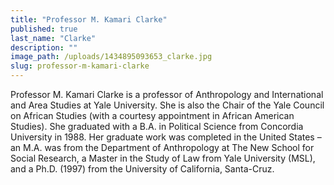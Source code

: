 ```yaml
---
title: "Professor M. Kamari Clarke"
published: true
last_name: "Clarke"
description: ""
image_path: /uploads/1434895093653_clarke.jpg
slug: professor-m-kamari-clarke
---
```


Professor M. Kamari Clarke is a professor of Anthropology and International and Area Studies at Yale University. She is also the Chair of the Yale Council on African Studies (with a courtesy appointment in African American Studies). She graduated with a B.A. in Political Science from Concordia University in 1988. Her graduate work was completed in the United States – an M.A. was from the Department of Anthropology at The New School for Social Research, a Master in the Study of Law from Yale University (MSL), and a Ph.D. (1997) from the University of California, Santa-Cruz.

